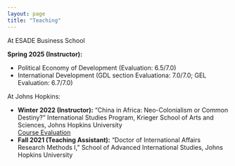 ```yaml
---
layout: page
title: "Teaching"
---
```


At ESADE Business School  

**Spring 2025 (Instructor):**  
- Political Economy of Development (Evaluation: 6.5/7.0)
- International Development (GDL section Evaluationa: 7.0/7.0; GEL Evaluation: 6.7/7.0) 

At Johns Hopkins:  
- **Winter 2022 (Instructor):** “China in Africa: Neo-Colonialism or Common Destiny?” International Studies Program, Krieger School of Arts and Sciences, Johns Hopkins University  
  [Course Evaluation](https://livejohnshopkins-my.sharepoint.com/:b:/g/personal/ktang13_jh_edu/EZDxF9Pp0q5LgYZ8TpPytasBt6JswHp5RMpDwUAYjUML0Q?e=zm5tuf)  
- **Fall 2021 (Teaching Assistant):** “Doctor of International Affairs Research Methods I,” School of Advanced International Studies, Johns Hopkins University
